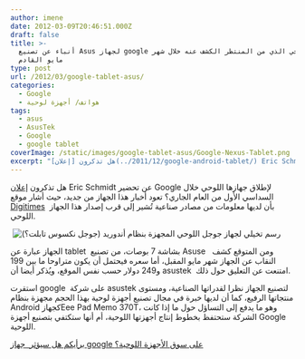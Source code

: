 ```yaml
---
author: imene
date: 2012-03-09T20:46:51.000Z
draft: false
title: >-
  أنباء عن تصنيع Asus لجهاز google اللوحي الذي من المنتظر الكشف عنه خلال شهر
  مايو القادم
type: post
url: /2012/03/google-tablet-asus/
categories:
  - Google
  - هواتف/ أجهزة لوحية
tags:
  - asus
  - AsusTek
  - Google
  - google tablet
coverImage: /static/images/google-tablet-asus/Google-Nexus-Tablet.png
excerpt: "هل تذكرون [إعلان](../2011/12/google-android-tablet/) Eric Schmidt عن تحضير Google لإطلاق جهازها اللوحي خلال السداسي الأول من العام الجاري؟ تعود أخبار هذا الجهاز من جديد، حيث أشار موقع [Digitimes](http://www.digitimes.com/news/a20120308PD215.html) \_بأن لديها معلومات من مصادر صناعية تُشير إلى قرب إصدار هذا الجهاز اللوحي.\n\n\_![رسم"
---
```

هل تذكرون [إعلان](../2011/12/google-android-tablet/) Eric Schmidt عن تحضير Google لإطلاق جهازها اللوحي خلال السداسي الأول من العام الجاري؟ تعود أخبار هذا الجهاز من جديد، حيث أشار موقع [Digitimes](http://www.digitimes.com/news/a20120308PD215.html)  بأن لديها معلومات من مصادر صناعية تُشير إلى قرب إصدار هذا الجهاز اللوحي.

 ![رسم تخيلي لجهاز جوجل اللوحي المجهزة بنظام أندوريد (جوجل نكسوس تابلت؟)](/static/images/google-tablet-asus/Google-Nexus-Tablet.png)

الجهاز عبارة عن tablet  بشاشة 7 بوصات، من تصنيع Asuse   ومن المتوقع كشف النقاب عن الجهاز شهر مايو المقبل، أما سعره فيحتمل أن يكون متراوحا ما بين 199 و249 دولار حسب نفس الموقع، ويُذكر أيضا أن asustek  امتنعت عن التعليق حول ذلك.

استقرت google  على شركة asustek لتصنيع الجهاز نظرا لقدراتها الصناعية، ومستوى منتجاتها الرفيع، كما أن لديها خبرة في مجال تصنيع أجهزة لوحية بهذا الحجم مجهزة بنظام Android كجهازEee Pad Memo 370T، وهو ما يدفع إلى التساؤل حول ما إذا كانت الشركة ستحتفظ بخطوط إنتاج أجهزتها اللوحية، أم أنها ستكتفي بتصنيع أجهزة Google اللوحية.

[برأيكم هل سيؤثر  جهاز google على سوق الأجهزة اللوحية؟](../2011/12/google-android-tablet-2/)
